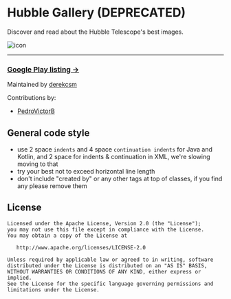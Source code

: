 # Hubble Gallery (DEPRECATED)
Discover and read about the Hubble Telescope's best images.
 
![icon](http://i.imgur.com/wEWW2OH.png)

----
### [Google Play listing →](https://play.google.com/store/apps/details?id=com.derek_s.hubble_gallery)


Maintained by [derekcsm](http://derekcsm.xyz/)

Contributions by:

- [PedroVictorB](https://github.com/PedroVictorB)

General code style
-------

- use 2 space `indents` and 4 space `continuation indents` for Java and Kotlin, and 2 space for indents & continuation in XML, we're slowing moving to that
- try your best not to exceed horizontal line length
- don't include "created by" or any other tags at top of classes, if you find any please remove them

License
-------

    Licensed under the Apache License, Version 2.0 (the "License");
    you may not use this file except in compliance with the License.
    You may obtain a copy of the License at

       http://www.apache.org/licenses/LICENSE-2.0

    Unless required by applicable law or agreed to in writing, software
    distributed under the License is distributed on an "AS IS" BASIS,
    WITHOUT WARRANTIES OR CONDITIONS OF ANY KIND, either express or implied.
    See the License for the specific language governing permissions and
    limitations under the License.
